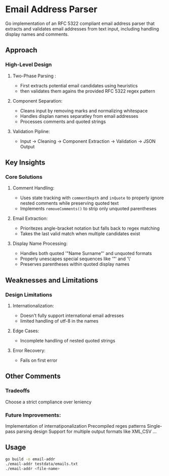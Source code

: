 # Email Address Parser
 Go implementation of an RFC 5322 compliant email address parser that extracts and validates email addresses from text input, including handling display names and comments.
 
## Approach

### High-Level Design

1. Two-Phase Parsing :
   - First extracts potential email candidates using heuristics
   - then validates them agains the provided RFC 5322 regex pattern

2. Component Separation:
   - Cleans input by removing marks and normalizing whitespace
   - Handles displan names separatley from email addresses
   - Processes comments and quoted strings

3. Validation Pipline:
   - Input → Cleaning → Component Extraction → Validation → JSON Output

## Key Insights

### Core Solutions

1. Comment Handling:
   - Uses state tracking with `commentDepth` and `inQuote` to properly ignore nested comments while preserving quoted text
   - Implements `removeComments()` to strip only unquoted parentheses
     

2. Email Extraction:
   - Prioritezes angle-bracket notation but falls back to regex matching
   - Takes the last valid match when multiple candidates exist

3. Display Name Processing:
   - Handles both quoted '"Name Surname"' and unquoted formats
   - Properly unescapes special sequences like '\"' and '\\'
   - Preserves parentheses within quoted display names

## Weaknesses and Limitations

### Design Limitations

1. Internationalization:
   - Doesn't fully support international email adresses
   - limited handling of utf-8 in the names

2. Edge Cases:
   - Incomplete handling of nested quoted strings
3. Error Recovery:
   - Fails on first error

## Other Comments

### Tradeoffs 
Choose a strict compliance over leniency

### Future Improvements:
Implementation of internatiponalization
Precompiled reges patterns
Single-pass parsing design
Support for multiple output formats like XML,CSV ...

## Usage

```bash
go build -o email-addr
./email-addr testdata/emails.txt
./email-addr <file-name>
